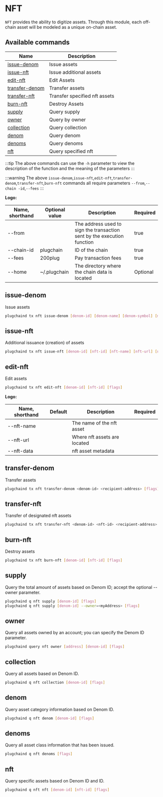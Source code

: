 # NFT

`NFT` provides the ability to digitize assets. Through this module, each off-chain asset will be modeled as a unique on-chain asset.

## Available commands

| Name                                     | Description |
| ---------------------------------------- | ----------- |
| [issue-denom](#issue-denom)              | Issue assets |
| [issue-nft](#issue-nft)                  | Issue additional assets |
| [edit-nft](#edit-nft)                    | Edit Assets |
| [transfer-denom](#transfer-denom)        | Transfer assets |
| [transfer-nft](#transfer-nft)            | Transfer specified nft assets |
| [burn-nft](#burn-nft)                    | Destroy Assets |
| [supply](#supply)                        | Query supply |
| [owner](#owner)                          | Query by owner |
| [collection](#collection)                | Query collection |
| [denom](#denom)                          | Query denom |
| [denoms](#denoms)                        | Query denoms |
| [nft](#nft)                              | Query specified nft |

:::tip
The above commands can use the `-h` parameter to view the description of the function and the meaning of the parameters
:::

:::warning
The above `issue-denom`,`issue-nft`,`edit-nft`,`transfer-denom`,`transfer-nft`,`burn-nft` commands all require parameters `--from`,`--chain -id`,`--fees`
:::

**Logo:**

| Name, shorthand | Optional value | Description | Required |
| ----------- | ---- | ------------------ | ---- |
| --from | | The address used to sign the transaction sent by the execution function | true |
| --chain-id | plugchain | ID of the chain | true |
| --fees | 200plug | Pay transaction fees | true |
| --home | ~/.plugchain | The directory where the chain data is located | Optional |


## issue-denom

Issue assets

```bash
plugchaind tx nft issue-denom [denom-id] [denom-name] [denom-symbol] [mint-restricted] [edit-restricted] [schema-content or path to schema.json] [flags]
```

## issue-nft

Additional issuance (creation) of assets

```bash
plugchaind tx nft issue-nft [denom-id] [nft-id] [nft-name] [nft-url] [nft-data] [nft-recipient] [flags]
```


## edit-nft

Edit assets

```bash
plugchaind tx nft edit-nft [denom-id] [nft-id] [flags]
```

**Logo:**

| Name, shorthand | Default | Description | Required |
| ---------- | ---- | ------------------ | ---- |
| --nft-name | | The name of the nft asset | |
| --nft-url | | Where nft assets are located | |
| --nft-data | |nft asset metadata | |

## transfer-denom

Transfer assets

```bash
plugchaind tx nft transfer-denom <denom-id> <recipient-address> [flags]
```

## transfer-nft

Transfer of designated nft assets

```bash
plugchaind tx nft transfer-nft <denom-id> <nft-id> <recipient-address> [flags]
```

## burn-nft

Destroy assets

```bash
plugchaind tx nft burn-nft [denom-id] [nft-id] [flags]
```


## supply

Query the total amount of assets based on Denom ID; accept the optional --owner parameter.


```bash
plugchaind q nft supply [denom-id] [flags]
plugchaind q nft supply [denom-id] --owner=<myAddress> [flags]
```

## owner

Query all assets owned by an account; you can specify the Denom ID parameter.


```bash
plugchaind query nft owner [address] [denom-id] [flags]
```

## collection

Query all assets based on Denom ID.


```bash
plugchaind q nft collection [denom-id] [flags]
```

## denom

Query asset category information based on Denom ID.


```bash
plugchaind q nft denom [denom-id] [flags]
```

## denoms

Query all asset class information that has been issued.

```bash
plugchaind q nft denoms [flags]
```

## nft

Query specific assets based on Denom ID and ID.

```bash
plugchaind q nft nft [denom-id] [nft-id] [flags]
```